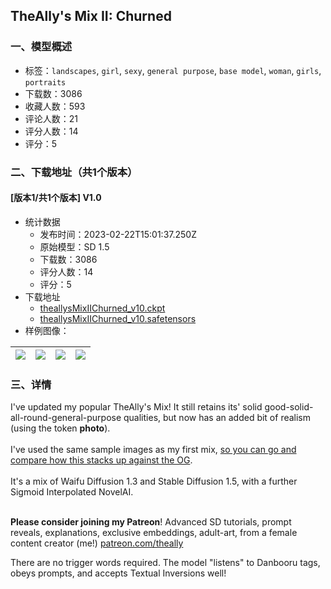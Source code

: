 ## TheAlly's Mix II: Churned
### 一、模型概述

- 标签：`landscapes`, `girl`, `sexy`, `general purpose`, `base model`, `woman`, `girls`, `portraits`
- 下载数：3086
- 收藏人数：593
- 评论人数：21
- 评分人数：14
- 评分：5

### 二、下载地址（共1个版本）

#### [版本1/共1个版本] V1.0

- 统计数据
  - 发布时间：2023-02-22T15:01:37.250Z
  - 原始模型：SD 1.5
  - 下载数：3086
  - 评分人数：14
  - 评分：5
- 下载地址
  - [theallysMixIIChurned_v10.ckpt](https://civitai.com/api/download/models/4274?type=Model&format=PickleTensor&size=full&fp=fp16)
  - [theallysMixIIChurned_v10.safetensors](https://civitai.com/api/download/models/4274)
- 样例图像：

| <img src="https://image.civitai.com/xG1nkqKTMzGDvpLrqFT7WA/16aa423e-328d-4b7c-850a-26c7230fb600/width=450/28034.jpeg" /> | <img src="https://image.civitai.com/xG1nkqKTMzGDvpLrqFT7WA/848fde77-f708-4255-29fc-30f00cbcc300/width=450/28236.jpeg" /> | <img src="https://image.civitai.com/xG1nkqKTMzGDvpLrqFT7WA/7a7348aa-3e45-4c0f-e257-110a3fe97400/width=450/28234.jpeg" /> | <img src="https://image.civitai.com/xG1nkqKTMzGDvpLrqFT7WA/23e5d4da-7187-45cc-5467-80aa09b4a200/width=450/28233.jpeg" /> |
| ---- | ---- | ---- | ---- |


### 三、详情
<p>I've updated my popular TheAlly's Mix! It still retains its' solid good-solid-all-round-general-purpose qualities, but now has an added bit of realism (using the token <strong>photo</strong>). <br /><br />I've used the same sample images as my first mix, <a target="_blank" rel="ugc" href="https://civitai.com/models/1202/the-allys-mix">so you can go and compare how this stacks up against the OG</a>.<br /><br />It's a mix of Waifu Diffusion 1.3 and Stable Diffusion 1.5, with a further Sigmoid Interpolated NovelAI.</p><p><br /><strong>Please consider joining my Patreon</strong>! Advanced SD tutorials, prompt reveals, explanations, exclusive embeddings, adult-art, from a female content creator (me!) <a target="_blank" rel="ugc" href="http://patreon.com/theally">patreon.com/theally</a></p><p></p><p>There are no trigger words required. The model "listens" to Danbooru tags, obeys prompts, and accepts Textual Inversions well!</p>